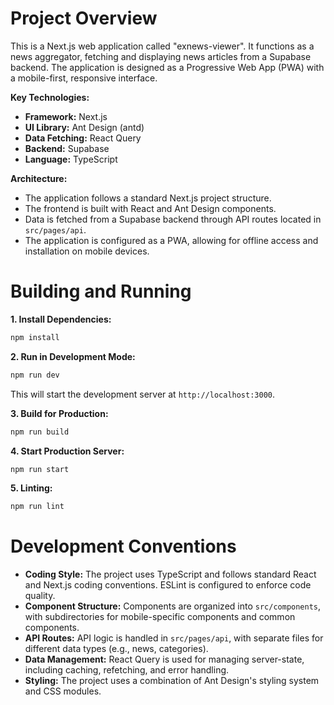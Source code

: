 # Project Overview

This is a Next.js web application called "exnews-viewer". It functions as a news aggregator, fetching and displaying news articles from a Supabase backend. The application is designed as a Progressive Web App (PWA) with a mobile-first, responsive interface.

**Key Technologies:**

*   **Framework:** Next.js
*   **UI Library:** Ant Design (antd)
*   **Data Fetching:** React Query
*   **Backend:** Supabase
*   **Language:** TypeScript

**Architecture:**

*   The application follows a standard Next.js project structure.
*   The frontend is built with React and Ant Design components.
*   Data is fetched from a Supabase backend through API routes located in `src/pages/api`.
*   The application is configured as a PWA, allowing for offline access and installation on mobile devices.

# Building and Running

**1. Install Dependencies:**

```bash
npm install
```

**2. Run in Development Mode:**

```bash
npm run dev
```

This will start the development server at `http://localhost:3000`.

**3. Build for Production:**

```bash
npm run build
```

**4. Start Production Server:**

```bash
npm run start
```

**5. Linting:**

```bash
npm run lint
```

# Development Conventions

*   **Coding Style:** The project uses TypeScript and follows standard React and Next.js coding conventions. ESLint is configured to enforce code quality.
*   **Component Structure:** Components are organized into `src/components`, with subdirectories for mobile-specific components and common components.
*   **API Routes:** API logic is handled in `src/pages/api`, with separate files for different data types (e.g., news, categories).
*   **Data Management:** React Query is used for managing server-state, including caching, refetching, and error handling.
*   **Styling:** The project uses a combination of Ant Design's styling system and CSS modules.
